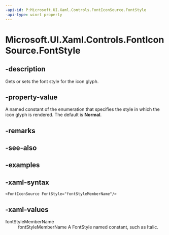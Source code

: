 ```yaml
---
-api-id: P:Microsoft.UI.Xaml.Controls.FontIconSource.FontStyle
-api-type: winrt property
---
```

<!-- Property syntax.
public FontStyle FontStyle { get;  set; }
-->

# Microsoft.UI.Xaml.Controls.FontIconSource.FontStyle


## -description

Gets or sets the font style for the icon glyph.


## -property-value

A named constant of the enumeration that specifies the style in which the icon glyph is rendered. The default is **Normal**.


## -remarks


## -see-also


## -examples


## -xaml-syntax

```xaml
<FontIconSource FontStyle="fontStyleMemberName"/>
```


## -xaml-values

<dl><dt>fontStyleMemberName</dt><dd>fontStyleMemberName A FontStyle named constant, such as Italic.</dd>
</dl>



